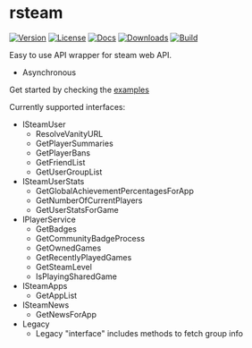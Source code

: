 # rsteam
[![Version](https://img.shields.io/crates/v/rsteam)](https://crates.io/crates/rsteam)
[![License](https://img.shields.io/github/license/KnoxZZ/rsteam)](https://github.com/KnoxZZ/rsteam/blob/master/LICENSE)
[![Docs](https://img.shields.io/docsrs/rsteam/latest)](https://docs.rs/rsteam)
[![Downloads](https://img.shields.io/crates/d/rsteam)](https://crates.io/crates/rsteam)
[![Build](https://img.shields.io/github/actions/workflow/status/kallekankaanpaa/rsteam/ci.yml?branch=master)](https://github.com/kallekankaanpaa/rsteam/actions?query=branch%3Amaster)

Easy to use API wrapper for steam web API.
- Asynchronous

Get started by checking the [examples](examples/)

Currently supported interfaces:
- ISteamUser
    - ResolveVanityURL
    - GetPlayerSummaries
    - GetPlayerBans
    - GetFriendList
    - GetUserGroupList
- ISteamUserStats
    - GetGlobalAchievementPercentagesForApp
    - GetNumberOfCurrentPlayers
    - GetUserStatsForGame
- IPlayerService
    - GetBadges
    - GetCommunityBadgeProcess
    - GetOwnedGames
    - GetRecentlyPlayedGames
    - GetSteamLevel
    - IsPlayingSharedGame
- ISteamApps
    - GetAppList
- ISteamNews
    - GetNewsForApp
- Legacy
    - Legacy "interface" includes methods to fetch group info